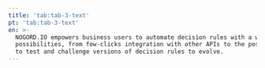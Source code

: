 ```yaml
---
title: 'tab:tab-3-text'
pt: 'tab:tab-3-text'
en: >-
  NOGORD.IO empowers business users to automate decision rules with a world of
  possibilities, from few-clicks integration with other APIs to the possibility
  to test and challenge versions of decision rules to evolve.
---
```


